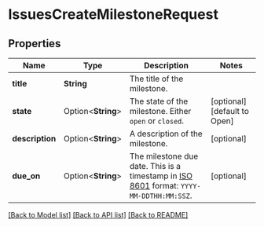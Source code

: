 # IssuesCreateMilestoneRequest

## Properties

Name | Type | Description | Notes
------------ | ------------- | ------------- | -------------
**title** | **String** | The title of the milestone. | 
**state** | Option<**String**> | The state of the milestone. Either `open` or `closed`. | [optional][default to Open]
**description** | Option<**String**> | A description of the milestone. | [optional]
**due_on** | Option<**String**> | The milestone due date. This is a timestamp in [ISO 8601](https://en.wikipedia.org/wiki/ISO_8601) format: `YYYY-MM-DDTHH:MM:SSZ`. | [optional]

[[Back to Model list]](../README.md#documentation-for-models) [[Back to API list]](../README.md#documentation-for-api-endpoints) [[Back to README]](../README.md)


